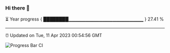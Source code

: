 ### Hi there 👋

⏳ Year progress { ████████▁▁▁▁▁▁▁▁▁▁▁▁▁▁▁▁▁▁▁▁▁▁ } 27.41 %

---

⏰ Updated on Tue, 11 Apr 2023 00:54:56 GMT

![Progress Bar CI](https://github.com/liununu/liununu/workflows/Progress%20Bar%20CI/badge.svg)
